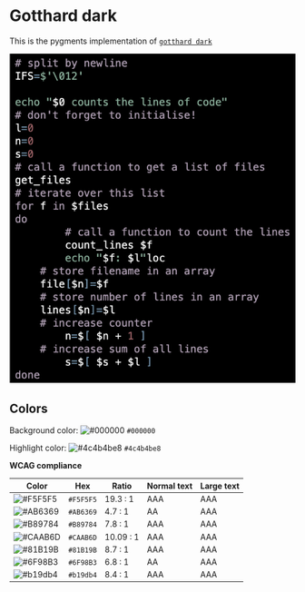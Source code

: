 # Gotthard dark

This is the pygments implementation of [`gotthard dark`](https://github.com/janbiasi/vscode-gotthard-theme/)

![Screenshot of gotthard dark accessibility theme in a bash script](./images/gotthard-dark.png)

## Colors

Background color: ![#000000](https://via.placeholder.com/20/000000/000000.png) `#000000`

Highlight color: ![#4c4b4be8](https://via.placeholder.com/20/4c4b4be8/4c4b4be8.png) `#4c4b4be8`

**WCAG compliance**

| Color                                                        | Hex       | Ratio     | Normal text | Large text |
| ------------------------------------------------------------ | --------- | --------- | ----------- | ---------- |
| ![#F5F5F5](https://via.placeholder.com/20/F5F5F5/F5F5F5.png) | `#F5F5F5` | 19.3 : 1  | AAA         | AAA        |
| ![#AB6369](https://via.placeholder.com/20/AB6369/AB6369.png) | `#AB6369` | 4.7 : 1   | AA          | AAA        |
| ![#B89784](https://via.placeholder.com/20/B89784/B89784.png) | `#B89784` | 7.8 : 1   | AAA         | AAA        |
| ![#CAAB6D](https://via.placeholder.com/20/CAAB6D/CAAB6D.png) | `#CAAB6D` | 10.09 : 1 | AAA         | AAA        |
| ![#81B19B](https://via.placeholder.com/20/81B19B/81B19B.png) | `#81B19B` | 8.7 : 1   | AAA         | AAA        |
| ![#6F98B3](https://via.placeholder.com/20/6F98B3/6F98B3.png) | `#6F98B3` | 6.8 : 1   | AA          | AAA        |
| ![#b19db4](https://via.placeholder.com/20/b19db4/b19db4.png) | `#b19db4` | 8.4 : 1   | AAA         | AAA        |
